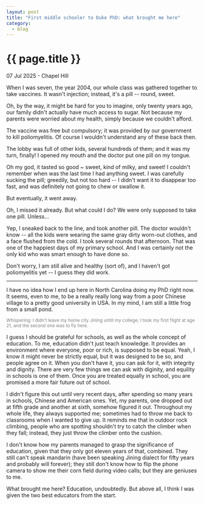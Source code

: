 ```yaml
---
layout: post
title: "First middle schooler to Duke PhD: what brought me here"
category: 
  - blog
---
```


{{ page.title }}
================

<p class="meta">07 Jul 2025 - Chapel Hill</p>

When I was seven, the year 2004, our whole class was gathered together to take vaccines. It wasn't injection; instead, it's a pill -- round, sweet. 

Oh, by the way, it might be hard for you to imagine, only twenty years ago, our family didn't actually have much access to sugar. Not because my parents were worried about my health, simply because we couldn't afford.

The vaccine was free but compulsory; it was provided by our government to kill poliomyelitis. Of course I wouldn't understand any of these back then.

The lobby was full of other kids, several hundreds of them; and it was my turn, finally! I opened my mouth and the doctor put one pill on my tongue. 

Oh my god, it tasted so good ~ sweet, kind of milky, and sweet! I couldn't remember when was the last time I had anything sweet. I was carefully sucking the pill; greedily, but not too hard -- I didn't want it to disappear too fast, and was definitely not going to chew or swallow it. 

But eventually, it went away. 

Oh, I missed it already. But what could I do? We were only supposed to take one pill. Unless...
 
Yep, I sneaked back to the line, and took another pill. The doctor wouldn't know -- all the kids were wearing the same gray dirty worn-out clothes, and a face flushed from the cold. I took several rounds that afternoon. That was one of the happiest days of my primary school. 
And I was certainly not the only kid who was smart enough to have done so. 

Don't worry, I am still alive and healthy (sort of), and I haven't got poliomyelitis yet -- I guess they did work. 

<hr>

I have no idea how I end up here in North Carolina doing my PhD right now. It seems, even to me, to be a really really long way from a poor Chinese village to a pretty good university in USA. In my mind, I am still a little frog from a small pond. 

<p style="color: gray; font-size: smaller;"> Whispering: I didn't leave my home city Jining untill my college; I took my first flight at age 21, and the second one was to fly here.</p>

I guess I should be grateful for schools, as well as the whole concept of education. To me, education didn't just teach knowledge. It provides an environment where everyone, poor or rich, is supposed to be equal. Yeah, I know it might never be strictly equal, but it was designed to be so, and people agree on it. When you don't have it, you can ask for it, with integrity and dignity. There are very few things we can ask with diginity, and equility in schools is one of them. Once you are treated equally in school, you are promised a more fair future out of school. 

I didn't figure this out until very recent days, after spending so many years in schools, Chinese and American ones. Yet, my parents, one dropped out at fifth grade and another at sixth, somehow figured it out. Throughout my whole life, they always supported me; sometimes had to throw me back to classrooms when I wanted to give up. It reminds me that in outdoor rock climbing, people who are spotting shouldn't try to catch the climber when they fall; instead, they just throw the climber onto the cushion. 

I don't know how my parents managed to grasp the significance of education, given that they only got eleven years of that, combined. They still can't speak mandarin (have been speaking Jining dialect for fifty years and probably will forever); they still don't know how to flip the phone camera to show me their corn field during video calls; but they are geniuses to me. 

What brought me here? Education, undoubtedly. But above all, I think I was given the two best educators from the start.

